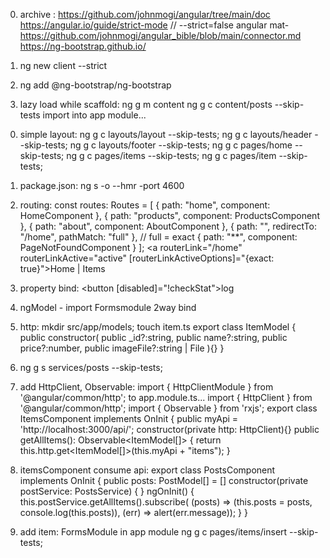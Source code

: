 0. archive :
https://github.com/johnmogi/angular/tree/main/doc
https://angular.io/guide/strict-mode
// --strict=false
angular mat- https://github.com/johnmogi/angular_bible/blob/main/connector.md
https://ng-bootstrap.github.io/


0. ng new client --strict

0. ng add @ng-bootstrap/ng-bootstrap

0. lazy load while scaffold:
ng g m content
ng g c content/posts --skip-tests
import into app module...
  <!-- imports: [RouterModule.forRoot(routes, { onSameUrlNavigation: 'reload' })],
{is this recommended?} -->

0. simple layout:
ng g c layouts/layout --skip-tests;
ng g c layouts/header --skip-tests;
ng g c layouts/footer --skip-tests;
ng g c pages/home --skip-tests;
ng g c pages/items --skip-tests;
ng g c pages/item --skip-tests;


0. package.json: ng s -o --hmr -port 4600
0. routing:
const routes: Routes = [ { path: "home", component: HomeComponent }, { path: "products", component: ProductsComponent }, { path: "about", component: AboutComponent }, { path: "", redirectTo: "/home", pathMatch: "full" }, // full = exact { path: "**", component: PageNotFoundComponent } ];
<router-outlet></router-outlet>
<a routerLink="/home" routerLinkActive="active"
[routerLinkActiveOptions]="{exact: true}">Home</a>
|
<a routerLink="/items" >Items</a>


0. property bind:
<button [disabled]="!checkStat">log</button>

0. ngModel - import Formsmodule 2way bind

0. http:
mkdir src/app/models;
touch item.ts
export class ItemModel { 
    public constructor( 
        public _id?:string,
        public name?:string,
        public price?:number,
        public imageFile?:string | File ){} }

0. ng g s services/posts --skip-tests;

0. add  HttpClient, Observable:
import { HttpClientModule } from '@angular/common/http';
to app.module.ts...
import { HttpClient } from '@angular/common/http'; 
import { Observable } from 'rxjs'; 
export class ItemsComponent implements OnInit {
  public myApi = 'http://localhost:3000/api/'; 
  constructor(private http: HttpClient){}
  public getAllItems(): Observable<ItemModel[]> { 
    return this.http.get<ItemModel[]>(this.myApi + "items"); }

0. itemsComponent consume api:
export class PostsComponent implements OnInit {
  public posts: PostModel[] = []
  constructor(private postService: PostsService) { }
  ngOnInit() {
    this.postService.getAllItems().subscribe(
      (posts) => (this.posts = posts,
        console.log(this.posts)),
      (err) => alert(err.message));
  }
}



0. add item:
FormsModule in app module
ng g c pages/items/insert --skip-tests;





